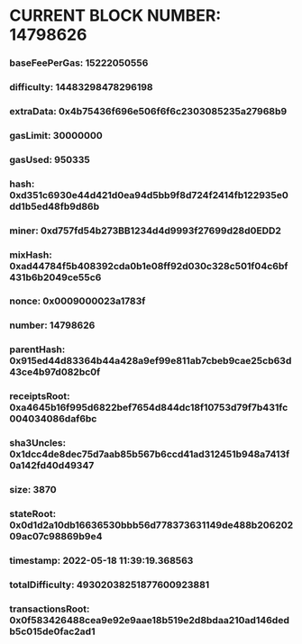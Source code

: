 # CURRENT BLOCK NUMBER: 14798626

### baseFeePerGas: 15222050556
### difficulty: 14483298478296198
### extraData: 0x4b75436f696e506f6f6c2303085235a27968b9
### gasLimit: 30000000
### gasUsed: 950335
### hash: 0xd351c6930e44d421d0ea94d5bb9f8d724f2414fb122935e0dd1b5ed48fb9d86b
### miner: 0xd757fd54b273BB1234d4d9993f27699d28d0EDD2
### mixHash: 0xad44784f5b408392cda0b1e08ff92d030c328c501f04c6bf431b6b2049ce55c6
### nonce: 0x0009000023a1783f
### number: 14798626
### parentHash: 0x915ed44d83364b44a428a9ef99e811ab7cbeb9cae25cb63d43ce4b97d082bc0f
### receiptsRoot: 0xa4645b16f995d6822bef7654d844dc18f10753d79f7b431fc004034086daf6bc
### sha3Uncles: 0x1dcc4de8dec75d7aab85b567b6ccd41ad312451b948a7413f0a142fd40d49347
### size: 3870
### stateRoot: 0x0d1d2a10db16636530bbb56d778373631149de488b20620209ac07c98869b9e4
### timestamp: 2022-05-18 11:39:19.368563
### totalDifficulty: 49302038251877600923881
### transactionsRoot: 0x0f583426488cea9e92e9aae18b519e2d8bdaa210ad146dedb5c015de0fac2ad1
